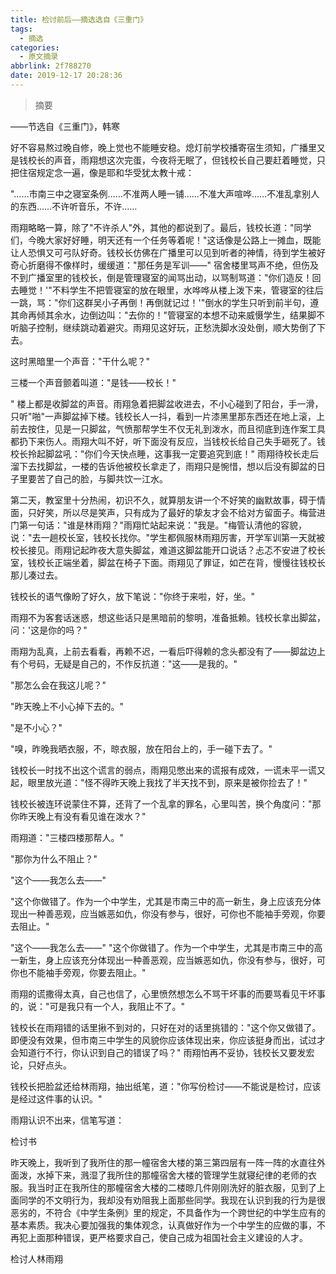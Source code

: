 ```yaml
---
title: 检讨前后——摘选选自《三重门》
tags:
  - 摘选
categories:
  - 原文摘录
abbrlink: 2f788270
date: 2019-12-17 20:28:36
---
```


>摘要
<!--more-->


——节选自《三重门》，韩寒

好不容易熬过晚自修，晚上觉也不能睡安稳。熄灯前学校播寄宿生须知，广播里又是钱校长的声音，雨翔想这次完蛋，今夜将无眠了，但钱校长自己要赶着睡觉，只把住宿规定念一遍，像是耶和华受犹太教十戒：

"……市南三中之寝室条例……不准两人睡一铺……不准大声喧哗……不准乱拿别人的东西……不许听音乐，不许……

雨翔略略一算，除了"不许杀人"外，其他的都说到了。最后，钱校长道："同学们，今晚大家好好睡，明天还有一个任务等着呢！"这话像是公路上一摊血，既能让人恐惧又可弓队好奇。钱校长仿佛在广播里可以见到听者的神情，待到学生被好奇心折磨得不像样时，缓缓道："那任务是军训——" 宿舍楼里骂声不绝，但伤及不到广播室里的钱校长，倒是管理寝室的闻骂出动，以骂制骂道："你们造反！回去睡觉！'"不料学生不把管寝室的放在眼里，水哗哗从楼上泼下来，管寝室的往后一跳，骂："你们这群吴小子再倒！再倒就记过！'"倒水的学生只听到前半句，遵其命再倾其余水，边倒边叫："去你的！"管寝室的本想不动来威慑学生，结果脚不听脑子控制，继续跳动着避灾。雨翔见这好玩，正愁洗脚水没处倒，顺大势倒了下去。

这时黑暗里一个声音："干什么呢？"

三楼一个声音颤着叫道："是钱——校长！"

" 楼上都是收脚盆的声音。雨翔急着把脚盆收进去，不小心碰到了阳台，手一滑，只听"啪"一声脚盆掉下楼。钱校长人一抖，看到一片漆黑里那东西还在地上滚，上前去按住，见是一只脚盆，气愤那帮学生不仅无礼到泼水，而且彻底到连作案工具都扔下来伤人。雨翔大叫不好，听下面没有反应，当钱校长给自己失手砸死了。钱校长拎起脚盆吼："你们今天快点睡，这事我一定要追究到底！" 雨翔待校长走后溜下去找脚盆，一楼的告诉他被校长拿走了，雨翔只是惋惜，想以后没有脚盆的日子里要苦了自己的脸，与脚共饮一江水。

第二天，教室里十分热闹，初识不久，就算朋友讲一个不好笑的幽默故事，碍于情面，只好笑，所以尽是笑声，只有成为了最好的挚友才会不给对方留面子。梅营进门第一句话："谁是林雨翔？"雨翔忙站起来说："我是。"梅管认清他的容貌，说："去一趟校长室，钱校长找你。"学生都佩服林雨翔厉害，开学军训第一天就被校长接见。雨翔记起昨夜大意失脚盆，难道这脚盆能开口说话？忐忑不安进了校长室，钱校长正端坐着，脚盆在椅子下面。雨翔见了罪证，如芒在背，慢慢往钱校长那儿凑过去。

钱校长的语气像盼了好久，放下笔说："你终于来啦，好，坐。"

雨翔不为客套话迷惑，想这些话只是黑暗前的黎明，准备抵赖。钱校长拿出脚盆，问：'这是你的吗？"

雨翔为乱真，上前去看看，再赖不迟，一看后吓得赖的念头都没有了——脚盆边上有个号码，无疑是自己的，不作反抗道："这——是我的。"

"那怎么会在我这儿呢？"

"昨天晚上不小心掉下去的。"

"是不小心？"

"嗅，昨晚我晒衣服，不，晾衣服，放在阳台上的，手一碰下去了。"

钱校长一时找不出这个谎言的弱点，雨翔见憋出来的谎报有成效，一谎未平一谎又起，眼里放光道："怪不得昨天晚上我找了半天找不到，原来是被你捡去了！"

钱校长被连环说蒙住不算，还背了一个乱拿的罪名，心里叫苦，换个角度问："那你昨天晚上有没有看见谁在泼水？"

雨翔道："三楼四楼那帮人。"

"那你为什么不阻止？"

"这个——我怎么去——"

"这个你做错了。作为一个中学生，尤其是市南三中的高一新生，身上应该充分体现出一种善恶观，应当嫉恶如仇，你没有参与，很好，可你也不能袖手旁观，你要去阻止。"

"这个——我怎么去——" "这个你做错了。作为一个中学生，尤其是市南三中的高一新生，身上应该充分体现出一种善恶观，应当嫉恶如仇，你没有参与，很好，可你也不能袖手旁观，你要去阻止。"

雨翔的谎撒得太真，自己也信了，心里愤然想怎么不骂干坏事的而要骂看见干坏事的，说："可是我只有一个人，我阻止不了。"

钱校长在雨翔错的话里揪不到对的，只好在对的话里挑错的："这个你又做错了。即便没有效果，但市南三中学生的风貌你应该体现出来，你应该挺身而出，试过才会知道行不行，你认识到自己的错误了吗？" 雨翔怕再不妥协，钱校长又要发宏论，只好点头。


钱校长把脸盆还给林雨翔，抽出纸笔，道："你写份检讨——不能说是检讨，应该是经过这件事的认识。"

雨翔认识不出来，信笔写道：

检讨书

昨天晚上，我听到了我所住的那一幢宿舍大楼的第三第四层有一阵一阵的水直往外面泼，水掉下来，溅湿了我所住的那幢宿舍大楼的管理学生就寝纪律的老师的衣服。我当时正在我所住的那幢宿舍大楼的二楼晾几件刚刚洗好的脏衣服，见到了上面同学的不文明行为，我却没有劝阻我上面那些同学。我现在认识到我的行为是很恶劣的，不符合《中学生条例》里的规定，不具备作为一个跨世纪的中学生应有的基本素质。我决心要加强我的集体观念，认真做好作为一个中学生的应做的事，不再犯上面那种错误，更严格要求自己，使自己成为祖国社会主义建设的人才。

检讨人林雨翔 